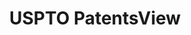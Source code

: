 ---
layout: default
bigquery: https://console.cloud.google.com/bigquery?p=patents-public-data&d=patentsview&page=dataset
citation: Attribution should be given to PatentsView for use, distribution, or derivative
  works.
code: https://github.com/CSSIP-AIR/PatentsView-Code-Snippets/
contributors: USPTO
cost: None
description: 'PatentsView includes US patent data including raw data (summaries, applications,
  pregrant applications), disambugations of inventors and assignees, and inventor
  gender estimates.  Also foreign priority data, # of figures and sheets, and government
  interest statements.'
documentation: https://patentsview.org/query/builder-faqs
last_edit: Mon, 04 Apr 2022 19:02:57 GMT
location: https://patentsview.org/
maintained_by: USPTO
record_creation_timestamp: 12/2/2020 17:20:46
schema_fields: '[''section'', ''disamb_inventor_id_20191008'', ''disamb_inventor_id_20200331'',
  ''disamb_inventor_id_20170307'', ''field_id'', ''disamb_assignee_id_20190312'',
  ''city'', ''group'', ''filename'', ''organization_id'', ''citation_id'', ''latitude'',
  ''applicant_type'', ''deceased'', ''abstract'', ''organization'', ''disamb_inventor_id_20171226'',
  ''rule_47'', ''publication_number'', ''num_sheets'', ''rel_id'', ''_102_date'',
  ''male_flag'', ''uuid'', ''series_code'', ''disamb_inventor_id_20190312'', ''title'',
  ''subclass'', ''subclass_id'', ''longitude'', ''exemplary'', ''id'', ''patent_id'',
  ''sequence'', ''county'', ''disamb_inventor_id_20200929'', ''reldocno'', ''relkind'',
  ''symbol_position'', ''male'', ''disamb_inventor_id_20170808'', ''group_id'', ''rawassignee_id'',
  ''name'', ''subgroup'', ''disamb_assignee_id_20181127'', ''category'', ''kind'',
  ''disclaimer_date'', ''num_claims'', ''text'', ''classification_status'', ''action_date'',
  ''disamb_assignee_id_20200929'', ''status'', ''disamb_assignee_id_20200630'', ''classification_data_source'',
  ''disamb_inventor_id_20191231'', ''length'', ''mainclass_id'', ''disamb_inventor_id_20181127'',
  ''doctype'', ''lawyer_id'', ''attribution_status'', ''disamb_inventor_id_20201229'',
  ''disamb_assignee_id_20191231'', ''disamb_inventor_id_20180528'', ''rawlocation_id'',
  ''subcategory_id'', ''county_fips'', ''level_two'', ''gi_statement'', ''subsection_id'',
  ''sector_title'', ''rawinventor_id'', ''f102_date'', ''num_figures'', ''doc_type'',
  ''level_three'', ''disamb_inventor_id_20190820'', ''variety'', ''num'', ''level_one'',
  ''subgroup_id'', ''withdrawn'', ''term_grant'', ''field_title'', ''disamb_inventor_id_20171003'',
  ''country'', ''contract_award_number'', ''country_transformed'', ''disamb_assignee_id_20200331'',
  ''assignee_id'', ''state'', ''state_fips'', ''classification_value'', ''lapse_of_patent'',
  ''fname'', ''latin_name'', ''lname'', ''role'', ''date'', ''section_id'', ''location_id'',
  ''inventor_id'', ''designation'', ''disamb_inventor_id_20200630'', ''main_group'',
  ''ipc_version_indicator'', ''type'', ''disamb_assignee_id_20190820'', ''term_disclaimer'',
  ''latlong'', ''f371_date'', ''name_last'', ''category_id'', ''dependent'', ''ipc_class'',
  ''number'', ''_371_date'', ''term_extension'', ''name_first'', ''application_id'',
  ''disamb_assignee_id_20191008'', ''classification_level'']'
shortname: patentsview
tags:
- disambiguation
- United States
- gender
terms_of_use: Creative Commons Attribution 4.0 International License.
timeframe: 1963-1999
title: USPTO PatentsView
uuid: cf1780b1-e265-4e49-8d1d-83b9cfe0fd9a
---